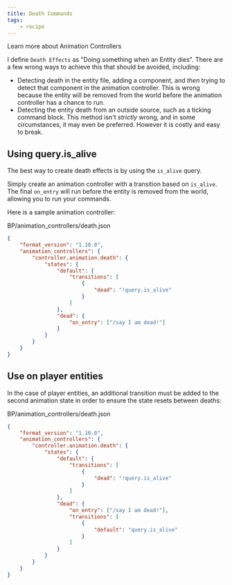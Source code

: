 ```yaml
---
title: Death Commands
tags:
    - recipe
---
```


<BButton color="blue" link="#animation-controllers/animation-controllers.md">Learn more about Animation Controllers</BButton>

I define `Death Effects` as "Doing something when an Entity dies". There are a few wrong ways to achieve this that should be avoided, including:

-   Detecting death in the entity file, adding a component, and _then_ trying to detect that component in the animation controller. This is wrong because the entity will be removed from the world before the animation controller has a chance to run.
-   Detecting the entity death from an outside source, such as a ticking command block. This method isn't _strictly_ wrong, and in some circumstances, it may even be preferred. However it is costly and easy to break.

## Using query.is_alive

The best way to create death effects is by using the `is_alive` query.

Simply create an animation controller with a transition based on `is_alive`. The final `on_entry` will run before the entity is removed from the world, allowing you to run your commands.

Here is a sample animation controller:

<CodeHeader>BP/animation_controllers/death.json</CodeHeader>

```json
{
	"format_version": "1.10.0",
	"animation_controllers": {
		"controller.animation.death": {
			"states": {
				"default": {
					"transitions": [
						{
							"dead": "!query.is_alive"
						}
					]
				},
				"dead": {
					"on_entry": ["/say I am dead!"]
				}
			}
		}
	}
}
```

## Use on player entities

In the case of player entities, an additional transition must be added to the second animation state in order to ensure the state resets between deaths:

<CodeHeader>BP/animation_controllers/death.json</CodeHeader>

```json
{
	"format_version": "1.10.0",
	"animation_controllers": {
		"controller.animation.death": {
			"states": {
				"default": {
					"transitions": [
						{
							"dead": "!query.is_alive"
						}
					]
				},
				"dead": {
					"on_entry": ["/say I am dead!"],
					"transitions": [
						{
							"default": "query.is_alive"
						}
					]
				}
			}
		}
	}
}
```
